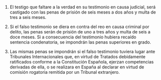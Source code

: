 1. El testigo que faltare a la verdad en su testimonio en causa judicial, será castigado con las penas de prisión de seis meses a dos años y multa de tres a seis meses.

2. Si el falso testimonio se diera en contra del reo en causa criminal por delito, las penas serán de prisión de uno a tres años y multa de seis a doce meses. Si a consecuencia del testimonio hubiera recaído sentencia condenatoria, se impondrán las penas superiores en grado.

3. Las mismas penas se impondrán si el falso testimonio tuviera lugar ante Tribunales Internacionales que, en virtud de Tratados debidamente ratificados conforme a la Constitución Española, ejerzan competencias derivadas de ella, o se realizara en España al declarar en virtud de comisión rogatoria remitida por un Tribunal extranjero.